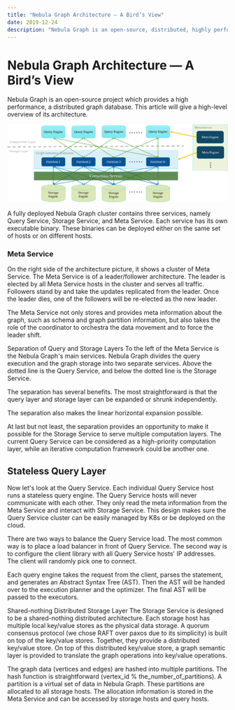```yaml
---
title: "Nebula Graph Architecture — A Bird’s View"
date: 2019-12-24
description: "Nebula Graph is an open-source, distributed, highly performant graph database. This article explains its technical architecture in detail."
---
```

# Nebula Graph Architecture — A Bird’s View

Nebula Graph is an open-source project which provides a high performance, a distributed graph database. This article will give a high-level overview of its architecture.

![Nebula Graph Architecture](https://github.com/vesoft-inc/nebula-docs/raw/master/images/Nebula%20Arch.png)


A fully deployed Nebula Graph cluster contains three services, namely Query Service, Storage Service, and Meta Service. Each service has its own executable binary. These binaries can be deployed either on the same set of hosts or on different hosts.

### Meta Service
On the right side of the architecture picture, it shows a cluster of Meta Service. The Meta Service is of a leader/follower architecture. The leader is elected by all Meta Service hosts in the cluster and serves all traffic. Followers stand by and take the updates replicated from the leader. Once the leader dies, one of the followers will be re-elected as the new leader.

The Meta Service not only stores and provides meta information about the graph, such as schema and graph partition information, but also takes the role of the coordinator to orchestra the data movement and to force the leader shift.

Separation of Query and Storage Layers
To the left of the Meta Service is the Nebula Graph's main services. Nebula Graph divides the query execution and the graph storage into two separate services. Above the dotted line is the Query Service, and below the dotted line is the Storage Service.

The separation has several benefits. The most straightforward is that the query layer and storage layer can be expanded or shrunk independently.

The separation also makes the linear horizontal expansion possible.

At last but not least, the separation provides an opportunity to make it possible for the Storage Service to serve multiple computation layers. The current Query Service can be considered as a high-priority computation layer, while an iterative computation framework could be another one.

## Stateless Query Layer
Now let's look at the Query Service. Each individual Query Service host runs a stateless query engine. The Query Service hosts will never communicate with each other. They only read the meta information from the Meta Service and interact with Storage Service. This design makes sure the Query Service cluster can be easily managed by K8s or be deployed on the cloud.

There are two ways to balance the Query Service load. The most common way is to place a load balancer in front of Query Service. The second way is to configure the client library with all Query Service hosts' IP addresses. The client will randomly pick one to connect.

Each query engine takes the request from the client, parses the statement, and generates an Abstract Syntax Tree (AST). Then the AST will be handed over to the execution planner and the optimizer. The final AST will be passed to the executors.

Shared-nothing Distributed Storage Layer
The Storage Service is designed to be a shared-nothing distributed architecture. Each storage host has multiple local key/value stores as the physical data storage. A quorum consensus protocol (we chose RAFT over paxos due to its simplicity) is built on top of the key/value stores. Together, they provide a distributed key/value store. On top of this distributed key/value store, a graph semantic layer is provided to translate the graph operations into key/value operations.

The graph data (vertices and edges) are hashed into multiple partitions. The hash function is straightforward (vertex_id % the_number_of_partitions). A partition is a virtual set of data in Nebula Graph. These partitions are allocated to all storage hosts. The allocation information is stored in the Meta Service and can be accessed by storage hosts and query hosts.
